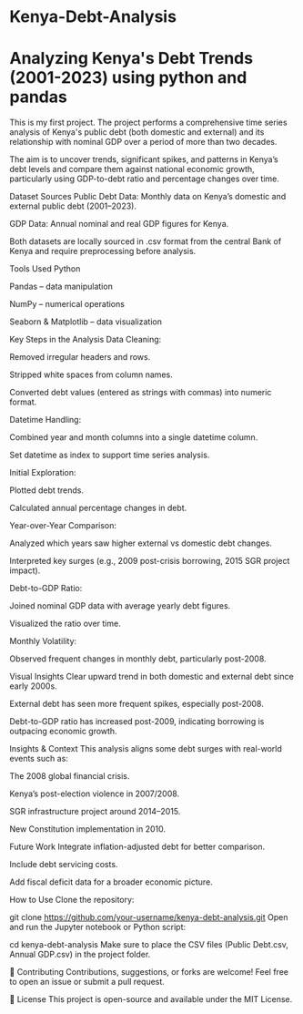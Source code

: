 # Kenya-Debt-Analysis
# Analyzing Kenya's Debt Trends (2001-2023) using python and pandas

This is my first project. The project performs a comprehensive time series analysis of Kenya's public debt (both domestic and external) and its relationship with nominal GDP over a period of more than two decades.

The aim is to uncover trends, significant spikes, and patterns in Kenya’s debt levels and compare them against national economic growth, particularly using GDP-to-debt ratio and percentage changes over time.

Dataset Sources
Public Debt Data: Monthly data on Kenya’s domestic and external public debt (2001–2023).

GDP Data: Annual nominal and real GDP figures for Kenya.

Both datasets are locally sourced in .csv format from the central Bank of Kenya and require preprocessing before analysis.

Tools Used
Python

Pandas – data manipulation

NumPy – numerical operations

Seaborn & Matplotlib – data visualization

Key Steps in the Analysis
Data Cleaning:

Removed irregular headers and rows.

Stripped white spaces from column names.

Converted debt values (entered as strings with commas) into numeric format.

Datetime Handling:

Combined year and month columns into a single datetime column.

Set datetime as index to support time series analysis.

Initial Exploration:

Plotted debt trends.

Calculated annual percentage changes in debt.

Year-over-Year Comparison:

Analyzed which years saw higher external vs domestic debt changes.

Interpreted key surges (e.g., 2009 post-crisis borrowing, 2015 SGR project impact).

Debt-to-GDP Ratio:

Joined nominal GDP data with average yearly debt figures.

Visualized the ratio over time.

Monthly Volatility:

Observed frequent changes in monthly debt, particularly post-2008.

Visual Insights
Clear upward trend in both domestic and external debt since early 2000s.

External debt has seen more frequent spikes, especially post-2008.

Debt-to-GDP ratio has increased post-2009, indicating borrowing is outpacing economic growth.

Insights & Context
This analysis aligns some debt surges with real-world events such as:

The 2008 global financial crisis.

Kenya’s post-election violence in 2007/2008.

SGR infrastructure project around 2014–2015.

New Constitution implementation in 2010.

Future Work
Integrate inflation-adjusted debt for better comparison.

Include debt servicing costs.

Add fiscal deficit data for a broader economic picture.

How to Use
Clone the repository:

git clone https://github.com/your-username/kenya-debt-analysis.git
Open and run the Jupyter notebook or Python script:

cd kenya-debt-analysis
Make sure to place the CSV files (Public Debt.csv, Annual GDP.csv) in the project folder.

🤝 Contributing
Contributions, suggestions, or forks are welcome! Feel free to open an issue or submit a pull request.

📜 License
This project is open-source and available under the MIT License.
